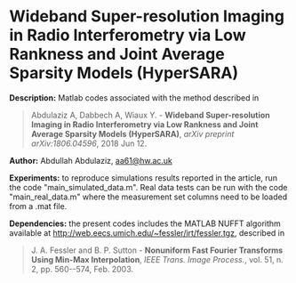 # Wideband Super-resolution Imaging in Radio Interferometry via Low Rankness and Joint Average Sparsity Models (HyperSARA)

**Description:** Matlab codes associated with the method described in

>Abdulaziz A, Dabbech A, Wiaux Y. -
<strong>Wideband Super-resolution Imaging in Radio Interferometry via Low Rankness and Joint Average Sparsity Models (HyperSARA)</strong>, <em>arXiv preprint arXiv:1806.04596</em>, 2018 Jun 12.

**Author:** Abdullah Abdulaziz, aa61@hw.ac.uk

**Experiments:** to reproduce simulations results reported in the article, run the code "main_simulated_data.m". Real data tests can be run with the code "main_real_data.m" where the measurement set columns need to be loaded from a .mat file.

**Dependencies:** the present codes includes the MATLAB NUFFT algorithm available at http://web.eecs.umich.edu/~fessler/irt/fessler.tgz, described in

> J. A. Fessler and B. P. Sutton -
<strong>Nonuniform Fast Fourier Transforms Using Min-Max Interpolation</strong>, <em>IEEE Trans. Image Process.</em>, vol. 51, n. 2, pp. 560--574, Feb. 2003.
